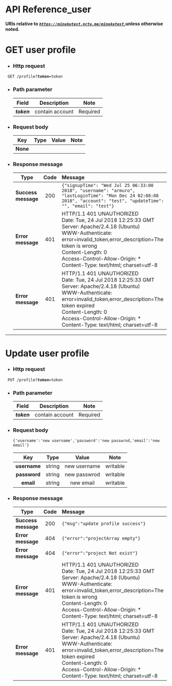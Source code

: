 API Reference_user
===
**URIs relative to <em style='color:Dark'><code>https://minukutest.nctu.me/minukutest</code></em>,unless otherwise noted.**

# GET user profile

- ### Http request  
<code> GET /profile?<em><b>token</b></em>=token </code>

- ### Path parameter 

    | Field   |      Description     |  Note |
    |----------|------------|------|
    | <em><b>token<b></em> | contain account  | Required |


- ### Request body 
    | Key   |      Type     |  Value | Note  |
    |------|------------|------|------|
    | <b>None</b> |  | | |

- ### Response message

    | Type   |      Code     |  Message |
    |----------|:------------:|:------|
    |<b>Success message</b> | 200 | `{"signupTime": "Wed Jul 25 06:33:00 2018", "username": "armuro", "lastLoginTime": "Mon Dec 24 02:08:08 2018", "account": "test", "updateTime": "", "email": "test"}` |
    |<b>Error message</b> | 401 | HTTP/1.1 401 UNAUTHORIZED<br>Date: Tue, 24 Jul 2018 12:25:33 GMT<br>Server: Apache/2.4.18 (Ubuntu)<br>WWW-Authenticate: error=invalid_token,error_description=The token is wrong<br>Content-Length: 0<br>Access-Control-Allow-Origin: *<br>Content-Type: text/html; charset=utf-8 |
	|<b>Error message</b> | 401 | HTTP/1.1 401 UNAUTHORIZED<br>Date: Tue, 24 Jul 2018 12:25:33 GMT<br>Server: Apache/2.4.18 (Ubuntu)<br>WWW-Authenticate: error=invalid_token,error_description=The token expired<br>Content-Length: 0<br>Access-Control-Allow-Origin: *<br>Content-Type: text/html; charset=utf-8 |

---

# Update user profile

- ### Http request 
<code> PUT /profile?<em><b>token</b></em>=token</code>

- ### Path parameter 
    | Field    |      Description     |  Note |
    |:----------:|:------------:|:------:|
    | <em><b>token<b></em> | contain account  | Required |

- ### Request body

    `{'username':'new username','password':'new passwrod,'email':'new email'}`

     | Key   |      Type     |  Value | Note  |
    |:------:|:------------:|:------:|:------:|
    |<b>username</b> | string | new username | writable |
    |<b>password</b> | string | new passwrod |writable  |
    |<b>email</b> | string | new email|writable|
- ### Response message

    | Type   |      Code     |  Message |
    |----------|:------------:|:------|
    |<b>Success message</b> | 200 | `{"msg":"update profile success"}` |
    |<b>Error message</b> | 404 | `{"error":"projectArray empty"}` |
    |<b>Error message</b> | 404 | `{"error":"project Not exist"}` |
	|<b>Error message</b> | 401 | HTTP/1.1 401 UNAUTHORIZED<br>Date: Tue, 24 Jul 2018 12:25:33 GMT<br>Server: Apache/2.4.18 (Ubuntu)<br>WWW-Authenticate: error=invalid_token,error_description=The token is wrong<br>Content-Length: 0<br>Access-Control-Allow-Origin: *<br>Content-Type: text/html; charset=utf-8 |
	|<b>Error message</b> | 401 | HTTP/1.1 401 UNAUTHORIZED<br>Date: Tue, 24 Jul 2018 12:25:33 GMT<br>Server: Apache/2.4.18 (Ubuntu)<br>WWW-Authenticate: error=invalid_token,error_description=The token expired<br>Content-Length: 0<br>Access-Control-Allow-Origin: *<br>Content-Type: text/html; charset=utf-8 |

